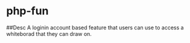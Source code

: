 # php-fun

##Desc
A loginin account based feature that users can use to access a whiteborad that they can draw on.
